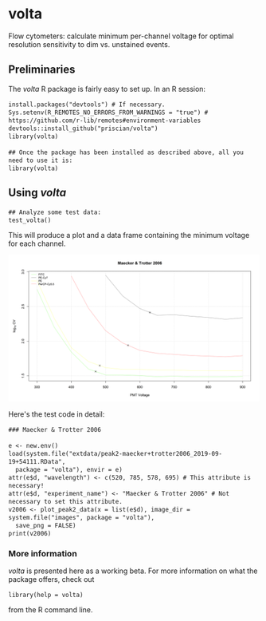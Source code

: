 # volta
Flow cytometers: calculate minimum per-channel voltage for optimal resolution sensitivity to dim vs. unstained events.

## Preliminaries
The *volta* R package is fairly easy to set up. In an R session:
```
install.packages("devtools") # If necessary.
Sys.setenv(R_REMOTES_NO_ERRORS_FROM_WARNINGS = "true") # https://github.com/r-lib/remotes#environment-variables
devtools::install_github("priscian/volta")
library(volta)

## Once the package has been installed as described above, all you need to use it is:
library(volta)
```

## Using *volta*
```
## Analyze some test data:
test_volta()
```

This will produce a plot and a data frame containing the minimum voltage for each channel.

![Some major monthly global average temperature time series.](<inst/images/001 - Maecker & Trotter 2006.png>)

Here's the test code in detail:
```
### Maecker & Trotter 2006

e <- new.env()
load(system.file("extdata/peak2-maecker+trotter2006_2019-09-19+54111.RData",
  package = "volta"), envir = e)
attr(e$d, "wavelength") <- c(520, 785, 578, 695) # This attribute is necessary!
attr(e$d, "experiment_name") <- "Maecker & Trotter 2006" # Not necessary to set this attribute.
v2006 <- plot_peak2_data(x = list(e$d), image_dir = system.file("images", package = "volta"),
  save_png = FALSE)
print(v2006)
```

### More information
*volta* is presented here as a working beta. For more information on what the package offers, check out
```
library(help = volta)
```
from the R command line.
